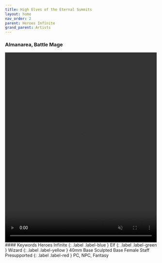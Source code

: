 ```yaml
---
title: High Elves of the Eternal Summits
layout: home
nav_order: 2
parent: Heroes Infinite
grand_parent: Artists
---
```

### Almanarea, Battle Mage
<video width='500' height='625' preload='auto' autoplay muted loop>
  <source src="https://github.com/Exitalterego/tfistls/raw/main/assets/webm/infiniteheroes/highelves/Almanarea.webm" type="video/webm; codecs=vp8, vorbis">
</video>
#### Keywords
Heroes Infinite {: .label .label-blue }
Elf {: .label .label-green }
Wizard {: .label .label-yellow }
40mm Base
Sculpted Base
Female
Staff
Presupported {: .label .label-red }
PC, NPC, Fantasy
